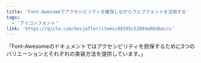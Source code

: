 ```yaml
---
title: 'Font-Awesomeでアクセシビリティを確保しながらウェブフォントを活用する'
tags:
  - 'アイコンフォント'
link: 'https://qiita.com/beijaflor/items/88395c52804a06dbaccc'
---
```


「Font-Awesomeのドキュメントではアクセシビリティを担保するために3つのバリエーションとそれぞれの実装方法を提供しています。」